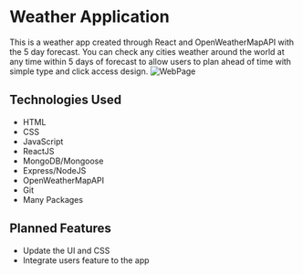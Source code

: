 # Weather Application
This is a weather app created through React and OpenWeatherMapAPI with the 5 day forecast. You can check any cities weather around the world at any time within 5 days of forecast to allow users to plan ahead of time with simple type and click access design. 
![WebPage]()

## Technologies Used
- HTML
- CSS
- JavaScript
- ReactJS
- MongoDB/Mongoose
- Express/NodeJS
- OpenWeatherMapAPI
- Git
- Many Packages

## Planned Features
- Update the UI and CSS
- Integrate users feature to the app
